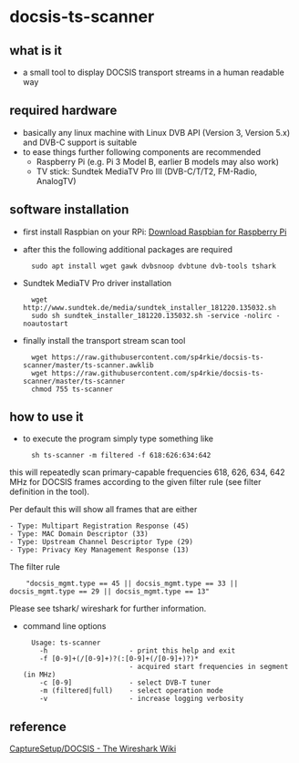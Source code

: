 docsis-ts-scanner
=================

what is it
----------

- a small tool to display DOCSIS transport streams in a human readable way

required hardware
-----------------

- basically any linux machine with Linux DVB API (Version 3, Version 5.x) and DVB-C support is suitable
- to ease things further following components are recommended
    - Raspberry Pi (e.g. Pi 3 Model B, earlier B models may also work)
    - TV stick: Sundtek MediaTV Pro III (DVB-C/T/T2, FM-Radio, AnalogTV)

software installation
---------------------

- first install Raspbian on your RPi: [Download Raspbian for Raspberry Pi](https://www.raspberrypi.org/downloads/raspbian/)
- after this the following additional packages are required
        
        sudo apt install wget gawk dvbsnoop dvbtune dvb-tools tshark

- Sundtek MediaTV Pro driver installation

        wget http://www.sundtek.de/media/sundtek_installer_181220.135032.sh
        sudo sh sundtek_installer_181220.135032.sh -service -nolirc -noautostart

- finally install the transport stream scan tool

        wget https://raw.githubusercontent.com/sp4rkie/docsis-ts-scanner/master/ts-scanner.awklib
        wget https://raw.githubusercontent.com/sp4rkie/docsis-ts-scanner/master/ts-scanner
        chmod 755 ts-scanner

how to use it
-------------

- to execute the program simply type something like

        sh ts-scanner -m filtered -f 618:626:634:642

this will repeatedly scan primary-capable frequencies 618, 626, 634, 642 MHz for DOCSIS frames
according to the given filter rule (see filter definition in the tool).

Per default this will show all frames that are either

    - Type: Multipart Registration Response (45)
    - Type: MAC Domain Descriptor (33)
    - Type: Upstream Channel Descriptor Type (29)
    - Type: Privacy Key Management Response (13)

The filter rule 

        "docsis_mgmt.type == 45 || docsis_mgmt.type == 33 || docsis_mgmt.type == 29 || docsis_mgmt.type == 13"

Please see tshark/ wireshark for further information.

- command line options

        Usage: ts-scanner
          -h                    - print this help and exit
          -f [0-9]+(/[0-9]+)?(:[0-9]+(/[0-9]+)?)*
                                - acquired start frequencies in segment (in MHz)
          -c [0-9]              - select DVB-T tuner
          -m (filtered|full)    - select operation mode
          -v                    - increase logging verbosity

reference
---------

[CaptureSetup/DOCSIS - The Wireshark Wiki](https://wiki.wireshark.org/CaptureSetup/DOCSIS)


